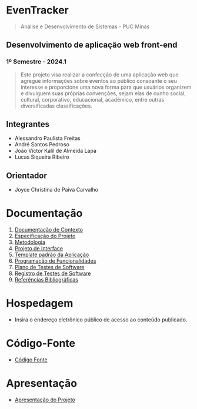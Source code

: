 # EvenTracker

> Análise e Desenvolvimento de Sistemas - PUC Minas

## Desenvolvimento de aplicação web front-end

### 1º Semestre - 2024.1
> Este projeto visa realizar a confecção de uma aplicação web que agregue informações sobre eventos ao público consoante o seu interesse e proporcione uma nova forma para que usuários organizem e divulguem suas próprias convenções, sejam elas de cunho social, cultural, corporativo, educacional, acadêmico, entre outras diversificadas classificações.

## Integrantes

* Alessandro Paulista Freitas 
* André Santos Pedroso 
* João Victor Kalil de Almeida Lapa 
* Lucas Siqueira Ribeiro 



## Orientador

* Joyce Christina de Paiva Carvalho

# Documentação
<ol>
<li><a href="documentos/01-Documentação de Contexto.md"> Documentação de Contexto</a></li>
<li><a href="documentos/02-Especificação do Projeto.md"> Especificação do Projeto</a></li>
<li><a href="documentos/03-Metodologia.md"> Metodologia</a></li>
<li><a href="documentos/04-Projeto de Interface.md"> Projeto de Interface</a></li>
<li><a href="documentos/05-Template padrão da Aplicação.md"> Template padrão da Aplicação</a></li>
<li><a href="documentos/06-Programação de Funcionalidades.md"> Programação de Funcionalidades</a></li>
<li><a href="documentos/07-Plano de Testes de Software.md"> Plano de Testes de Software</a></li>
<li><a href="documentos/08-Registro de Testes de Software.md"> Registro de Testes de Software</a></li>
<li><a href="documentos/09-Referências Bibliográficas.md"> Referências Bibliográficas</a></li>
</ol>

# Hospedagem
* Insira o endereço eletrônico público de acesso ao conteúdo publicado. 


# Código-Fonte
* <a href="codigo-fonte/README.md">Código Fonte</a>


# Apresentação
* <a href="apresentacao/README.md">Apresentação do Projeto</a>

